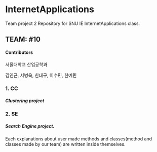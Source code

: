 
# InternetApplications
Team project 2 Repository for SNU IE InternetApplications class.

## TEAM: #10
#### Contributors 
서울대학교 산업공학과

김인근, 서병욱, 한태구, 이수민, 한예린

### 1. CC
##### Clustering project
 
### 2. SE
##### Search Engine project.

Each explanations about user made methods and classes(method and classes made by our team) are written inside themselves.
 